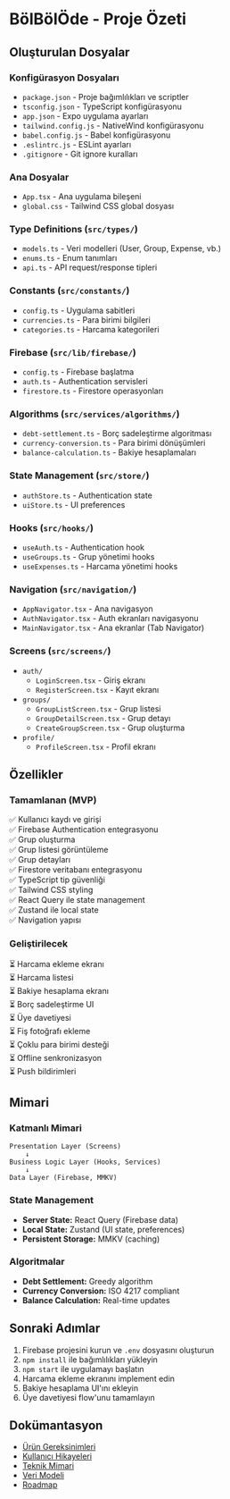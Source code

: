 # BölBölÖde - Proje Özeti

## Oluşturulan Dosyalar

### Konfigürasyon Dosyaları
- `package.json` - Proje bağımlılıkları ve scriptler
- `tsconfig.json` - TypeScript konfigürasyonu
- `app.json` - Expo uygulama ayarları
- `tailwind.config.js` - NativeWind konfigürasyonu
- `babel.config.js` - Babel konfigürasyonu
- `.eslintrc.js` - ESLint ayarları
- `.gitignore` - Git ignore kuralları

### Ana Dosyalar
- `App.tsx` - Ana uygulama bileşeni
- `global.css` - Tailwind CSS global dosyası

### Type Definitions (`src/types/`)
- `models.ts` - Veri modelleri (User, Group, Expense, vb.)
- `enums.ts` - Enum tanımları
- `api.ts` - API request/response tipleri

### Constants (`src/constants/`)
- `config.ts` - Uygulama sabitleri
- `currencies.ts` - Para birimi bilgileri
- `categories.ts` - Harcama kategorileri

### Firebase (`src/lib/firebase/`)
- `config.ts` - Firebase başlatma
- `auth.ts` - Authentication servisleri
- `firestore.ts` - Firestore operasyonları

### Algorithms (`src/services/algorithms/`)
- `debt-settlement.ts` - Borç sadeleştirme algoritması
- `currency-conversion.ts` - Para birimi dönüşümleri
- `balance-calculation.ts` - Bakiye hesaplamaları

### State Management (`src/store/`)
- `authStore.ts` - Authentication state
- `uiStore.ts` - UI preferences

### Hooks (`src/hooks/`)
- `useAuth.ts` - Authentication hook
- `useGroups.ts` - Grup yönetimi hooks
- `useExpenses.ts` - Harcama yönetimi hooks

### Navigation (`src/navigation/`)
- `AppNavigator.tsx` - Ana navigasyon
- `AuthNavigator.tsx` - Auth ekranları navigasyonu
- `MainNavigator.tsx` - Ana ekranlar (Tab Navigator)

### Screens (`src/screens/`)
- `auth/`
  - `LoginScreen.tsx` - Giriş ekranı
  - `RegisterScreen.tsx` - Kayıt ekranı
- `groups/`
  - `GroupListScreen.tsx` - Grup listesi
  - `GroupDetailScreen.tsx` - Grup detayı
  - `CreateGroupScreen.tsx` - Grup oluşturma
- `profile/`
  - `ProfileScreen.tsx` - Profil ekranı

## Özellikler

### Tamamlanan (MVP)
✅ Kullanıcı kaydı ve girişi  
✅ Firebase Authentication entegrasyonu  
✅ Grup oluşturma  
✅ Grup listesi görüntüleme  
✅ Grup detayları  
✅ Firestore veritabanı entegrasyonu  
✅ TypeScript tip güvenliği  
✅ Tailwind CSS styling  
✅ React Query ile state management  
✅ Zustand ile local state  
✅ Navigation yapısı  

### Geliştirilecek
⏳ Harcama ekleme ekranı  
⏳ Harcama listesi  
⏳ Bakiye hesaplama ekranı  
⏳ Borç sadeleştirme UI  
⏳ Üye davetiyesi  
⏳ Fiş fotoğrafı ekleme  
⏳ Çoklu para birimi desteği  
⏳ Offline senkronizasyon  
⏳ Push bildirimleri  

## Mimari

### Katmanlı Mimari
```
Presentation Layer (Screens)
    ↓
Business Logic Layer (Hooks, Services)
    ↓
Data Layer (Firebase, MMKV)
```

### State Management
- **Server State:** React Query (Firebase data)
- **Local State:** Zustand (UI state, preferences)
- **Persistent Storage:** MMKV (caching)

### Algoritmalar
- **Debt Settlement:** Greedy algorithm
- **Currency Conversion:** ISO 4217 compliant
- **Balance Calculation:** Real-time updates

## Sonraki Adımlar

1. Firebase projesini kurun ve `.env` dosyasını oluşturun
2. `npm install` ile bağımlılıkları yükleyin
3. `npm start` ile uygulamayı başlatın
4. Harcama ekleme ekranını implement edin
5. Bakiye hesaplama UI'ını ekleyin
6. Üye davetiyesi flow'unu tamamlayın

## Dokümantasyon

- [Ürün Gereksinimleri](docs/prd/product-requirements.md)
- [Kullanıcı Hikayeleri](docs/prd/user-stories.md)
- [Teknik Mimari](docs/technical/architecture-overview.md)
- [Veri Modeli](docs/technical/data-model.md)
- [Roadmap](docs/roadmap/milestones.md)

